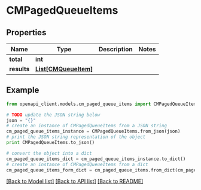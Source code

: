 # CMPagedQueueItems


## Properties
Name | Type | Description | Notes
------------ | ------------- | ------------- | -------------
**total** | **int** |  | 
**results** | [**List[CMQueueItem]**](CMQueueItem.md) |  | 

## Example

```python
from openapi_client.models.cm_paged_queue_items import CMPagedQueueItems

# TODO update the JSON string below
json = "{}"
# create an instance of CMPagedQueueItems from a JSON string
cm_paged_queue_items_instance = CMPagedQueueItems.from_json(json)
# print the JSON string representation of the object
print CMPagedQueueItems.to_json()

# convert the object into a dict
cm_paged_queue_items_dict = cm_paged_queue_items_instance.to_dict()
# create an instance of CMPagedQueueItems from a dict
cm_paged_queue_items_form_dict = cm_paged_queue_items.from_dict(cm_paged_queue_items_dict)
```
[[Back to Model list]](../README.md#documentation-for-models) [[Back to API list]](../README.md#documentation-for-api-endpoints) [[Back to README]](../README.md)


